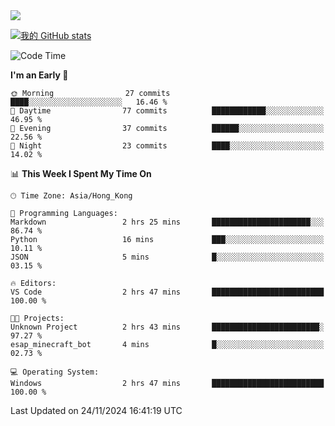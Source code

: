 <img align="center" src="https://readme-typing-svg.demolab.com/?font=Fira+Code&pause=1000&random=true&width=435&lines=%E2%9D%A4+Hello!+%E2%9D%A4;Welcome+to+my+Github+Profile~;I%27m+a+student+from+SCNU+%26+UoA" />

[![我的 GitHub stats](https://github-readme-stats.vercel.app/api?username=AptS-1547&show_icons=true&theme=ambient_gradient)](https://github.com/anuraghazra/github-readme-stats)

<!--START_SECTION:waka-->
![Code Time](http://img.shields.io/badge/Code%20Time-57%20hrs%2034%20mins-blue)

**I'm an Early 🐤** 

```text
🌞 Morning                27 commits          ████░░░░░░░░░░░░░░░░░░░░░   16.46 % 
🌆 Daytime                77 commits          ████████████░░░░░░░░░░░░░   46.95 % 
🌃 Evening                37 commits          ██████░░░░░░░░░░░░░░░░░░░   22.56 % 
🌙 Night                  23 commits          ████░░░░░░░░░░░░░░░░░░░░░   14.02 % 
```


📊 **This Week I Spent My Time On** 

```text
🕑︎ Time Zone: Asia/Hong_Kong

💬 Programming Languages: 
Markdown                 2 hrs 25 mins       ██████████████████████░░░   86.74 % 
Python                   16 mins             ███░░░░░░░░░░░░░░░░░░░░░░   10.11 % 
JSON                     5 mins              █░░░░░░░░░░░░░░░░░░░░░░░░   03.15 % 

🔥 Editors: 
VS Code                  2 hrs 47 mins       █████████████████████████   100.00 % 

🐱‍💻 Projects: 
Unknown Project          2 hrs 43 mins       ████████████████████████░   97.27 % 
esap_minecraft_bot       4 mins              █░░░░░░░░░░░░░░░░░░░░░░░░   02.73 % 

💻 Operating System: 
Windows                  2 hrs 47 mins       █████████████████████████   100.00 % 
```


 Last Updated on 24/11/2024 16:41:19 UTC
<!--END_SECTION:waka-->